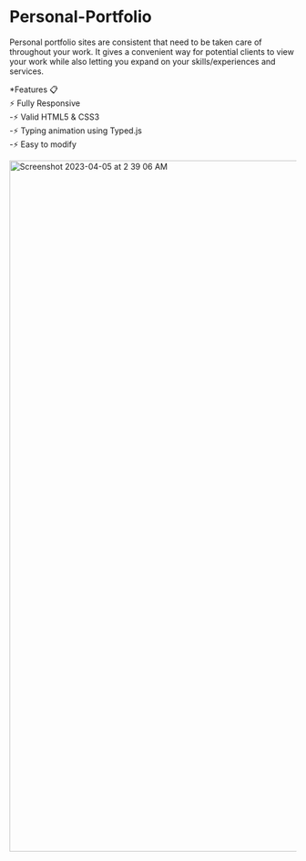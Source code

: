 # Personal-Portfolio

Personal portfolio sites are consistent that need to be taken care of throughout your work. It gives a convenient way for potential clients to view your work while also letting you expand on your skills/experiences and services. 

*Features 📋<br>
⚡️ Fully Responsive<br>
-⚡️ Valid HTML5 & CSS3<br>
-⚡️ Typing animation using Typed.js<br>
-⚡️ Easy to modify

<img width="1211" alt="Screenshot 2023-04-05 at 2 39 06 AM" src="https://user-images.githubusercontent.com/123967726/229923085-8c60bf46-eb9f-4a3a-a712-d5c646d26bfc.png">

